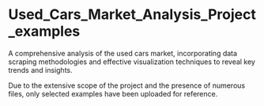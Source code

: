 # Used_Cars_Market_Analysis_Project_examples
 A comprehensive analysis of the used cars market, incorporating data scraping methodologies and effective visualization techniques to reveal key trends and insights.

Due to the extensive scope of the project and the presence of numerous files, only selected examples have been uploaded for reference.
